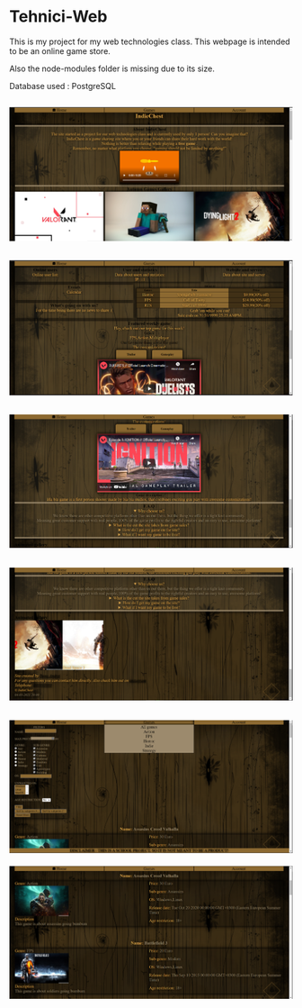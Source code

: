 # Tehnici-Web

This is my project for my web technologies class.
This webpage is intended to be an online game store.

Also the node-modules folder is missing due to its size.

Database used : PostgreSQL

![](Pictures/1.png)
----------------------------------------------------
![](Pictures/2.png)
----------------------------------------------------
![](Pictures/3.png)
----------------------------------------------------
![](Pictures/4.png)
----------------------------------------------------
![](Pictures/5.png)
----------------------------------------------------
![](Pictures/6.png)
